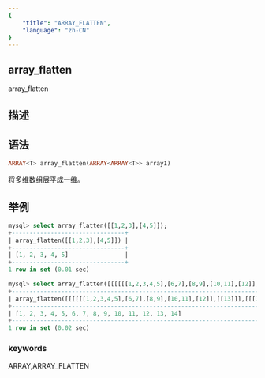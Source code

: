 ```yaml
---
{
    "title": "ARRAY_FLATTEN",
    "language": "zh-CN"
}
---
```


<!--
Licensed to the Apache Software Foundation (ASF) under one
or more contributor license agreements.  See the NOTICE file
distributed with this work for additional information
regarding copyright ownership.  The ASF licenses this file
to you under the Apache License, Version 2.0 (the
"License"); you may not use this file except in compliance
with the License.  You may obtain a copy of the License at

  http://www.apache.org/licenses/LICENSE-2.0

Unless required by applicable law or agreed to in writing,
software distributed under the License is distributed on an
"AS IS" BASIS, WITHOUT WARRANTIES OR CONDITIONS OF ANY
KIND, either express or implied.  See the License for the
specific language governing permissions and limitations
under the License.
-->

## array_flatten

array_flatten

## 描述

## 语法

```sql
ARRAY<T> array_flatten(ARRAY<ARRAY<T>> array1)
```

将多维数组展平成一维。

## 举例

```sql
mysql> select array_flatten([[1,2,3],[4,5]]);
+--------------------------------+
| array_flatten([[1,2,3],[4,5]]) |
+--------------------------------+
| [1, 2, 3, 4, 5]                |
+--------------------------------+
1 row in set (0.01 sec)

mysql> select array_flatten([[[[[[1,2,3,4,5],[6,7],[8,9],[10,11],[12]],[[13]]],[[[14]]]]]]);
+-------------------------------------------------------------------------------+
| array_flatten([[[[[[1,2,3,4,5],[6,7],[8,9],[10,11],[12]],[[13]]],[[[14]]]]]]) |
+-------------------------------------------------------------------------------+
| [1, 2, 3, 4, 5, 6, 7, 8, 9, 10, 11, 12, 13, 14]                               |
+-------------------------------------------------------------------------------+
1 row in set (0.02 sec)
```

### keywords

ARRAY,ARRAY_FLATTEN
